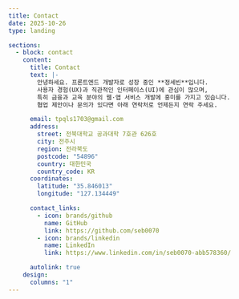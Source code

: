 ```yaml
---
title: Contact
date: 2025-10-26
type: landing

sections:
  - block: contact
    content:
      title: Contact
      text: |-
        안녕하세요. 프론트엔드 개발자로 성장 중인 **정세빈**입니다.  
        사용자 경험(UX)과 직관적인 인터페이스(UI)에 관심이 많으며,  
        특히 금융과 교육 분야의 웹·앱 서비스 개발에 흥미를 가지고 있습니다.  
        협업 제안이나 문의가 있다면 아래 연락처로 언제든지 연락 주세요.

      email: tpqls1703@gmail.com
      address:
        street: 전북대학교 공과대학 7호관 626호
        city: 전주시
        region: 전라북도
        postcode: "54896"
        country: 대한민국
        country_code: KR
      coordinates:
        latitude: "35.846013"
        longitude: "127.134449"

      contact_links:
        - icon: brands/github
          name: GitHub
          link: https://github.com/seb0070
        - icon: brands/linkedin
          name: LinkedIn
          link: https://www.linkedin.com/in/seb0070-abb578360/

      autolink: true
    design:
      columns: "1"
---
```

